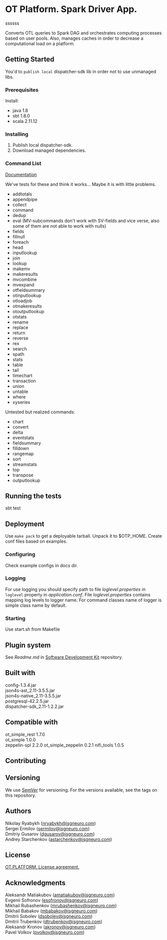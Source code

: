 # OT Platform. Spark Driver App.
ssssss

Converts OTL queries to Spark DAG and orchestrates computing processes based on user pools. Also, manages caches in
 order to decrease a computational load on a platform.

## Getting Started

You'd to `publish local` dispatcher-sdk lib in order not to use unmanaged libs.

### Prerequisites
Install:
* java 1.8
* sbt 1.8.0
* scala 2.11.12

### Installing

1. Publish local dispatcher-sdk.
2. Download managed dependencies.

### Command List

[Documentation](https://github.com/ISGNeuroTeam/otp/blob/master/docs/functions/index.md)

We've tests for these and think it works... Maybe it is with little problems.  
* addtotals   
* appendpipe
* collect  
* command  
* dedup
* eval (MV-subcommands don't work with SV-fields and vice verse, also some of them are not able to work with nulls)
* fields    
* fillnull 
* foreach
* head  
* inputlookup
* join     
* lookup  
* makemv  
* makeresults
* mvcombine 
* mvexpand 
* otfieldsummary
* otinputlookup
* otloadjob
* otmakeresults
* otoutputlookup
* otstats
* rename    
* replace
* return
* reverse 
* rex  
* search   
* spath  
* stats  
* table    
* tail 
* timechart
* transaction
* union 
* untable
* where  
* xyseries


Untested but realized commands:
* chart
* convert
* delta  
* eventstats
* fieldsummary  
* filldown
* rangemap  
* sort  
* streamstats
* top
* transpose  
* outputlookup

## Running the tests

sbt test

## Deployment

Use `make pack` to get a deployable tarball. Unpack it to $OTP_HOME. Create conf files based on examples.

### Configuring
Check example configs in docs dir.  

### Logging 
For use logging you should specify path to file _loglevel.properties_  in `loglevel` property in _application.conf_.
File  _loglevel.properties_  contains mapping log levels to logger name.
For command classes name of logger is simple class name by default.

### Starting
Use start.sh from Makefile

## Plugin system
See _Readme.md_ in [Software Development Kit](https://github.com/ISGNeuroTeam/dispatcher_sdk) repository. 

## Built with

config-1.3.4.jar  
json4s-ast_2.11-3.5.5.jar  
json4s-native_2.11-3.5.5.jar  
postgresql-42.2.5.jar  
dispatcher-sdk_2.11-1.2.2.jar

## Compatible with

ot_simple_rest 1.7.0   
ot_simple 1.0.0  
zeppelin-spl 2.2.0
ot_simple_zeppelin 0.2.1
nifi_tools 1.0.5  

## Contributing

## Versioning

We use [SemVer](http://semver.org/) for versioning. For the versions available, see the tags on this repository. 

## Authors

Nikolay Ryabykh (nryabykh@isgneuro.com)  
Sergei Ermilov (sermilov@isgneuro.com)  
Dmitriy Gusarov (dgusarov@isgneuro.com)  
Andrey Starchenkov (astarchenkov@isgneuro.com) 

## License

[OT.PLATFORM. License agreement.](LICENSE.md)

## Acknowledgments

Aleksandr Matiakubov (amatiakubov@isgneuro.com)  
Evgenii Sofronov (esofronov@isgneuro.com)  
Mikhail Rubashenkov (mrubashenkov@isgneuro.com)  
Mikhail Babakov (mbabakov@isgneuro.com)  
Dmitrii Sobolev (dsobolev@isgneuro.com)  
Dmitrii Trubenkov (dtrubenkov@isgneuro.com)  
Aleksandr Kronov (akronov@isgneuro.com)  
Pavel Volkov (pvolkov@isgneuro.com)  
